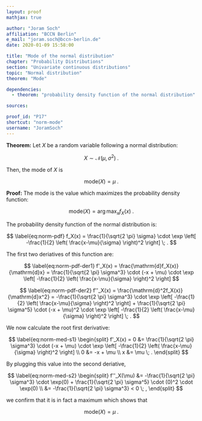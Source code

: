 ```yaml
---
layout: proof
mathjax: true

author: "Joram Soch"
affiliation: "BCCN Berlin"
e_mail: "joram.soch@bccn-berlin.de"
date: 2020-01-09 15:58:00

title: "Mode of the normal distribution"
chapter: "Probability Distributions"
section: "Univariate continuous distributions"
topic: "Normal distribution"
theorem: "Mode"

dependencies:
  - theorem: "probability density function of the normal distribution"

sources:

proof_id: "P17"
shortcut: "norm-mode"
username: "JoramSoch"
---
```



**Theorem:** Let $X$ be a random variable following a normal distribution:

$$ \label{eq:norm}
X \sim \mathcal{N}(\mu, \sigma^2) \; .
$$

Then, the mode of $X$ is

$$ \label{eq:norm-mode}
\mathrm{mode}(X) = \mu \; .
$$


**Proof:** The mode is the value which maximizes the probability density function:

$$ \label{eq:mode}
\mathrm{mode}(X) = \operatorname*{arg\,max}_x f_X(x) \; .
$$

The probability density function of the normal distribution is:

$$ \label{eq:norm-pdf}
f_X(x) = \frac{1}{\sqrt{2 \pi} \sigma} \cdot \exp \left[ -\frac{1}{2} \left( \frac{x-\mu}{\sigma} \right)^2 \right] \; .
$$

The first two deriatives of this function are:

$$ \label{eq:norm-pdf-der1}
f'_X(x) = \frac{\mathrm{d}f_X(x)}{\mathrm{d}x} = \frac{1}{\sqrt{2 \pi} \sigma^3} \cdot (-x + \mu) \cdot \exp \left[ -\frac{1}{2} \left( \frac{x-\mu}{\sigma} \right)^2 \right]
$$

$$ \label{eq:norm-pdf-der2}
f''_X(x) = \frac{\mathrm{d}^2f_X(x)}{\mathrm{d}x^2} = -\frac{1}{\sqrt{2 \pi} \sigma^3} \cdot \exp \left[ -\frac{1}{2} \left( \frac{x-\mu}{\sigma} \right)^2 \right] + \frac{1}{\sqrt{2 \pi} \sigma^5} \cdot (-x + \mu)^2 \cdot \exp \left[ -\frac{1}{2} \left( \frac{x-\mu}{\sigma} \right)^2 \right] \; .
$$

We now calculate the root first derivative:

$$ \label{eq:norm-med-s1}
\begin{split}
f'_X(x) = 0 &= \frac{1}{\sqrt{2 \pi} \sigma^3} \cdot (-x + \mu) \cdot \exp \left[ -\frac{1}{2} \left( \frac{x-\mu}{\sigma} \right)^2 \right] \\
0 &= -x + \mu \\
x &= \mu \; .
\end{split}
$$

By plugging this value into the second deriative,

$$ \label{eq:norm-med-s2}
\begin{split}
f''_X(\mu) &= -\frac{1}{\sqrt{2 \pi} \sigma^3} \cdot \exp(0) + \frac{1}{\sqrt{2 \pi} \sigma^5} \cdot (0)^2 \cdot \exp(0) \\
&= -\frac{1}{\sqrt{2 \pi} \sigma^3} < 0 \; ,
\end{split}
$$

we confirm that it is in fact a maximum which shows that

$$ \label{eq:norm-mode-qed}
\mathrm{mode}(X) = \mu \; .
$$